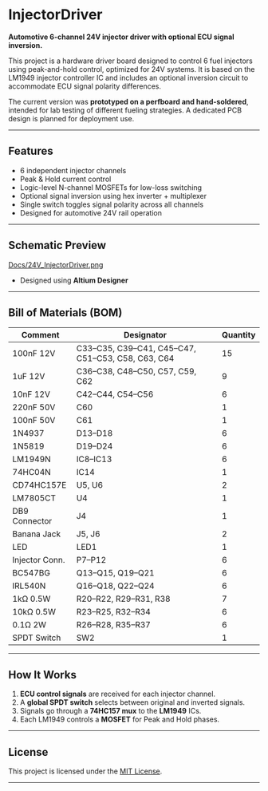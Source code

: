 # InjectorDriver

**Automotive 6-channel 24V injector driver with optional ECU signal inversion.**

This project is a hardware driver board designed to control 6 fuel injectors using peak-and-hold control, optimized for 24V systems. It is based on the LM1949 injector controller IC and includes an optional inversion circuit to accommodate ECU signal polarity differences.

The current version was **prototyped on a perfboard and hand-soldered**, intended for lab testing of different fueling strategies. A dedicated PCB design is planned for deployment use.

---

## Features

- 6 independent injector channels
- Peak & Hold current control
- Logic-level N-channel MOSFETs for low-loss switching
- Optional signal inversion using hex inverter + multiplexer
- Single switch toggles signal polarity across all channels
- Designed for automotive 24V rail operation

---

## Schematic Preview

[Docs/24V_InjectorDriver.png](./Docs/24V_InjectorDriver.png)
- Designed using **Altium Designer**
---

## Bill of Materials (BOM)


| Comment         | Designator                                         | Quantity |
|----------------|------------------------------------------           |----------|
| 100nF 12V       | C33–C35, C39–C41, C45–C47, C51–C53, C58, C63, C64  | 15 |
| 1uF 12V         | C36–C38, C48–C50, C57, C59, C62                    | 9       |
| 10nF 12V        | C42–C44, C54–C56                                   | 6       |
| 220nF 50V       | C60                                                | 1       |
| 100nF 50V       | C61                                                | 1       |
| 1N4937          | D13–D18                                            | 6       |
| 1N5819          | D19–D24                                            | 6       |
| LM1949N         | IC8–IC13                                           | 6       |
| 74HC04N         | IC14                                               | 1       |
| CD74HC157E      | U5, U6                                             | 2       |
| LM7805CT        | U4                                                 | 1       |
| DB9 Connector   | J4                                                 | 1       |
| Banana Jack     | J5, J6                                             | 2       |
| LED             | LED1                                               | 1       |
| Injector Conn.  | P7–P12                                             | 6       |
| BC547BG         | Q13–Q15, Q19–Q21                                   | 6       |
| IRL540N         | Q16–Q18, Q22–Q24                                   | 6       |
| 1kΩ 0.5W        | R20–R22, R29–R31, R38                              | 7       |
| 10kΩ 0.5W       | R23–R25, R32–R34                                   | 6       |
| 0.1Ω 2W         | R26–R28, R35–R37                                   | 6       |
| SPDT Switch     | SW2                                                | 1       |

---

## How It Works

1. **ECU control signals** are received for each injector channel.
2. A **global SPDT switch** selects between original and inverted signals.
3. Signals go through a **74HC157 mux** to the **LM1949** ICs.
4. Each LM1949 controls a **MOSFET** for Peak and Hold phases.
---

## License

This project is licensed under the [MIT License](./LICENSE).

---


